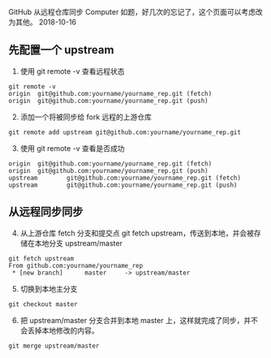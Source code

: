 GitHub 从远程仓库同步
Computer
如题，好几次的忘记了，这个页面可以考虑改为其他。
2018-10-16



## 先配置一个 upstream

1. 使用 git remote -v 查看远程状态

```
git remote -v
origin  git@github.com:yourname/yourname_rep.git (fetch)
origin  git@github.com:yourname/yourname_rep.git (push)
```

2. 添加一个将被同步给 fork 远程的上游仓库

```
git remote add upstream git@github.com:yourname/yourname_rep.git
```

3. 使用 git remote -v 查看是否成功

```
origin  git@github.com:yourname/yourname_rep.git (fetch)
origin  git@github.com:yourname/yourname_rep.git (push)
upstream        git@github.com:yourname/yourname_rep.git (fetch)
upstream        git@github.com:yourname/yourname_rep.git (push)
```

## 从远程同步同步

4. 从上游仓库 fetch 分支和提交点 git fetch upstream，传送到本地，并会被存储在本地分支 upstream/master

```
git fetch upstream
From github.com:yourname/yourname_rep
 * [new branch]      master     -> upstream/master
```

5. 切换到本地主分支

```
git checkout master
```

6. 把 upstream/master 分支合并到本地 master 上，这样就完成了同步，并不会丢掉本地修改的内容。

```
git merge upstream/master
```

